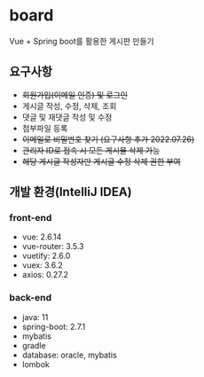 # board
Vue + Spring boot를 활용한 게시판 만들기

<h2>요구사항</h2>

- ~~회원가입(이메일 인증) 및 로그인~~
- 게시글 작성, 수정, 삭제, 조회
- 댓글 및 재댓글 작성 및 수정
- 첨부파일 등록
- ~~이메일로 비밀번호  찾기 (요구사항 추가 2022.07.26)~~
- ~~관리자 ID로 접속 시 모든 게시물 삭제 가능~~
- ~~해당 게시글 작성자만 게시글 수정 삭제 권한 부여~~

<h2> 개발 환경(IntelliJ IDEA) </h2>
<h3>front-end</h3>

- vue: 2.6.14
- vue-router: 3.5.3
- vuetify: 2.6.0
- vuex: 3.6.2
- axios: 0.27.2

<h3>back-end</h3>

- java: 11
- spring-boot: 2.7.1
- mybatis
- gradle
- database: oracle, mybatis
- lombok
